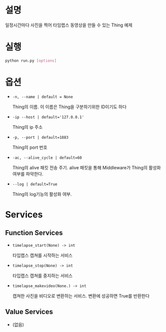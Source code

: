 # 설명

일정시간마다 사진을 찍어 타임랩스 동영상을 만들 수 있는 Thing 예제

# 실행

```bash
python run.py [options]
```

# 옵션

- `-n, --name | default = None`
    
    Thing의 이름. 이 이름은 Thing을 구분하기위한 ID이기도 하다 
    
- `-ip --host | default='127.0.0.1'`
    
    Thing의 ip 주소
    
- `-p, --port | default=1883`
    
    Thing의 port 번호
    
- `-ac, --alive_cycle | default=60`
    
    Thing의 alive 패킷 전송 주기. alive 패킷을 통해 Middleware가 Thing의 활성화 여부를 파악한다. 
    
- `--log | default=True`
    
    Thing의 log기능의 활성화 여부. 
    

# Services

## Function Services

- `timelapse_start(None) -> int`
    
    타입랩스 캡쳐를 시작하는 서비스
    
- `timelapse_stop(None) -> int`
    
    타입랩스 캡쳐를 중지하는 서비스
    
- `timelapse_makevideo(None.) -> int`
    
    캡쳐한 사진을 비디오로 변환하는 서비스. 변환에 성공하면 True를 반환한다
    

## Value Services

- (없음)
